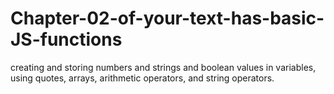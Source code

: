 # Chapter-02-of-your-text-has-basic-JS-functions
creating and storing numbers and strings and boolean values in variables, using quotes, arrays, arithmetic operators, and string operators.
